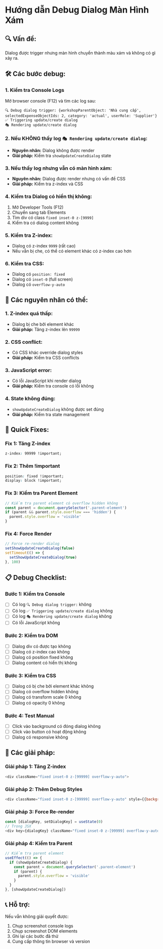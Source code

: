 # Hướng dẫn Debug Dialog Màn Hình Xám

## 🔍 **Vấn đề:**
Dialog được trigger nhưng màn hình chuyển thành màu xám và không có gì xảy ra.

## 🛠️ **Các bước debug:**

### **1. Kiểm tra Console Logs**
Mở browser console (F12) và tìm các log sau:
```
🔍 Debug dialog trigger: {workshopParentObject: 'Nhà cung cấp', selectedExpenseObjectIds: 2, category: 'actual', userRole: 'Supplier'}
✅ Triggering update/create dialog
🎭 Rendering update/create dialog
```

### **2. Nếu KHÔNG thấy log `🎭 Rendering update/create dialog`:**
- **Nguyên nhân:** Dialog không được render
- **Giải pháp:** Kiểm tra `showUpdateCreateDialog` state

### **3. Nếu thấy log nhưng vẫn có màn hình xám:**
- **Nguyên nhân:** Dialog được render nhưng có vấn đề CSS
- **Giải pháp:** Kiểm tra z-index và CSS

### **4. Kiểm tra Dialog có hiển thị không:**
1. Mở Developer Tools (F12)
2. Chuyển sang tab Elements
3. Tìm div có class `fixed inset-0 z-[9999]`
4. Kiểm tra có dialog content không

### **5. Kiểm tra Z-index:**
- Dialog có z-index `9999` (rất cao)
- Nếu vẫn bị che, có thể có element khác có z-index cao hơn

### **6. Kiểm tra CSS:**
- Dialog có `position: fixed`
- Dialog có `inset-0` (full screen)
- Dialog có `overflow-y-auto`

## 🎯 **Các nguyên nhân có thể:**

### **1. Z-index quá thấp:**
- Dialog bị che bởi element khác
- **Giải pháp:** Tăng z-index lên `99999`

### **2. CSS conflict:**
- Có CSS khác override dialog styles
- **Giải pháp:** Kiểm tra CSS conflicts

### **3. JavaScript error:**
- Có lỗi JavaScript khi render dialog
- **Giải pháp:** Kiểm tra console có lỗi không

### **4. State không đúng:**
- `showUpdateCreateDialog` không được set đúng
- **Giải pháp:** Kiểm tra state management

## 🔧 **Quick Fixes:**

### **Fix 1: Tăng Z-index**
```css
z-index: 99999 !important;
```

### **Fix 2: Thêm !important**
```css
position: fixed !important;
display: block !important;
```

### **Fix 3: Kiểm tra Parent Element**
```javascript
// Kiểm tra parent element có overflow hidden không
const parent = document.querySelector('.parent-element')
if (parent && parent.style.overflow === 'hidden') {
  parent.style.overflow = 'visible'
}
```

### **Fix 4: Force Render**
```javascript
// Force re-render dialog
setShowUpdateCreateDialog(false)
setTimeout(() => {
  setShowUpdateCreateDialog(true)
}, 100)
```

## 📋 **Debug Checklist:**

### **Bước 1: Kiểm tra Console**
- [ ] Có log `🔍 Debug dialog trigger:` không
- [ ] Có log `✅ Triggering update/create dialog` không
- [ ] Có log `🎭 Rendering update/create dialog` không
- [ ] Có lỗi JavaScript không

### **Bước 2: Kiểm tra DOM**
- [ ] Dialog div có được tạo không
- [ ] Dialog có z-index cao không
- [ ] Dialog có position fixed không
- [ ] Dialog content có hiển thị không

### **Bước 3: Kiểm tra CSS**
- [ ] Dialog có bị che bởi element khác không
- [ ] Dialog có overflow hidden không
- [ ] Dialog có transform scale 0 không
- [ ] Dialog có opacity 0 không

### **Bước 4: Test Manual**
- [ ] Click vào background có đóng dialog không
- [ ] Click vào button có hoạt động không
- [ ] Dialog có responsive không

## 🚀 **Các giải pháp:**

### **Giải pháp 1: Tăng Z-index**
```javascript
<div className="fixed inset-0 z-[99999] overflow-y-auto">
```

### **Giải pháp 2: Thêm Debug Styles**
```javascript
<div className="fixed inset-0 z-[99999] overflow-y-auto" style={{backgroundColor: 'rgba(0,0,0,0.5)'}}>
```

### **Giải pháp 3: Force Re-render**
```javascript
const [dialogKey, setDialogKey] = useState(0)
// Trong JSX
<div key={dialogKey} className="fixed inset-0 z-[99999] overflow-y-auto">
```

### **Giải pháp 4: Kiểm tra Parent**
```javascript
// Kiểm tra parent element
useEffect(() => {
  if (showUpdateCreateDialog) {
    const parent = document.querySelector('.parent-element')
    if (parent) {
      parent.style.overflow = 'visible'
    }
  }
}, [showUpdateCreateDialog])
```

## 📞 **Hỗ trợ:**

Nếu vẫn không giải quyết được:
1. Chụp screenshot console logs
2. Chụp screenshot DOM elements
3. Ghi lại các bước đã thử
4. Cung cấp thông tin browser và version

